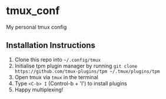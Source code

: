 # tmux_conf
My personal tmux config

## Installation Instructions
1. Clone this repo into ```~/.config/tmux```
2. Initialise tpm plugin manager by running ```git clone https://github.com/tmux-plugins/tpm ~/.tmux/plugins/tpm```
3. Open tmux via ```tmux``` in the terminal
4. Type ```<C-b> I``` (Control-b + 'I') to install plugins
5. Happy multiplexing!
